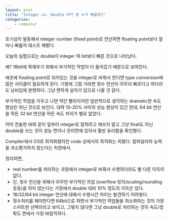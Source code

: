```yaml
---
layout: post
title: "Integer vs. Double FFT 중 누가 빠를까?"
categories:
    - computer
---
```


호기심이 발동해서 integer number (fixed point)로 연산하면 floating point보다 얼마나 빠를까 테스트 해봤다.

오늘의 실험으로는 double이 integer 16 bit보다 빠른 것으로 나타났다. 

왜? 16bit에 꽉채우기 위해서 부가적인 작업이 더 들어갔기 때문으로 보여진다.

애초에 floating point로 되어있는 것을 integer로 바꿔서 한다면 type conversion에 많은 사이클이 필요하게 된다. 기왕에 그럴 거라면 정수 연산이 아무리 빠르다고 하더라도 낭비임에 분명하다. 그냥 편하게 살자가 답으로 나올 것 같다. 

부가적인 작업을 지우고 나면 약간 빨라지지만 일반적으로 생각하는 dramatic한 속도 향상은 아닌 것으로 보인다. 대략 10-20% 사이의 성능 향상이 있긴 한데, 64 bit 연산을 하든 32 bit 연산을 하든 속도 차이가 별로 없었다. 

이미 전술한 바와 같이 일부러 integer로 잘하려고 애쓰지 말고 그냥 float도 아닌 double을 쓰는 것이 성능 면이나 관리면에 있어서 훨씬 유리함을 확인했다.

Compiler에서 O3로 최적화했지만 code 상에서의 최적화는 피했다. 컴파일러의 능력을 과소평가하지 않는다는 차원에서. 

정리하면,
- real number를 처리하는 과정에서 integer로 바꿔서 수행하더라도 별 다른 이득이 없다. 
- 단, 정수 연산을 위해서 아무런 부가적인 작업 (overflow 방지/scaling/rounding 등등)을 하지 않는다는 가정에서 double 대비 10% 정도의 이득은 있다.
- 16/32/64 bit integer 연산에 대해서 수행시간 차이는 발견하기 어려웠다. 
- 정수처리를 해야한다면 64bit으로 하면서 부가적인 작업들을 최소화하는 것이 가장 스마트한 선택이라고 보이고, 그렇지 않다면 그냥 double로 처리하는 것이 속도/정확도 면에서 가장 바람직하다.
